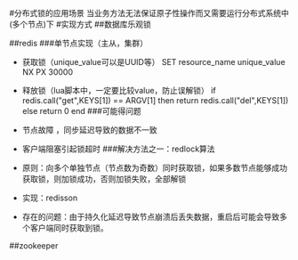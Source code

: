 ﻿#分布式锁的应用场景
  当业务方法无法保证原子性操作而又需要运行分布式系统中(多个节点)下
#实现方式
##数据库乐观锁


##redis
###单节点实现（主从，集群）
 - 获取锁（unique_value可以是UUID等）
 SET resource_name unique_value NX PX 30000
 
 - 释放锁（lua脚本中，一定要比较value，防止误解锁）
 if redis.call("get",KEYS[1]) == ARGV[1] then
     return redis.call("del",KEYS[1])
 else
     return 0
 end
###可能得问题
- 节点故障 ，同步延迟导致的数据不一致
- 客户端阻塞引起锁超时
###解决方法之一：redlock算法
- 原则：向多个单独节点（节点数为奇数）同时获取锁，如果多数节点能够成功获取锁，则加锁成功，否则加锁失败，全部解锁
- 实现：redisson
- 存在的问题：由于持久化延迟导致节点崩溃后丢失数据，重启后可能会导致多个客户端同时获取到锁。

##zookeeper
